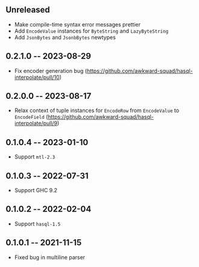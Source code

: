 ## Unreleased

* Make compile-time syntax error messages prettier
* Add `EncodeValue` instances for `ByteString` and `LazyByteString`
* Add `JsonBytes` and `JsonbBytes` newtypes

## 0.2.1.0 -- 2023-08-29

* Fix encoder generation bug (https://github.com/awkward-squad/hasql-interpolate/pull/10)

## 0.2.0.0 -- 2023-08-17

* Relax context of tuple instances for `EncodeRow` from `EncodeValue` to `EncodeField` (https://github.com/awkward-squad/hasql-interpolate/pull/9)

## 0.1.0.4 -- 2023-01-10

* Support `mtl-2.3`

## 0.1.0.3 -- 2022-07-31

* Support GHC 9.2

## 0.1.0.2 -- 2022-02-04

* Support `hasql-1.5`

## 0.1.0.1 -- 2021-11-15

* Fixed bug in multiline parser
